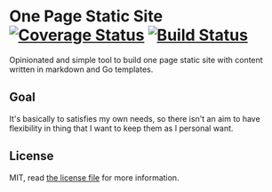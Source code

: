 # One Page Static Site  [![Coverage Status](https://coveralls.io/repos/github/ifraixedes/one-page-static-site/badge.svg?branch=master)](https://coveralls.io/github/ifraixedes/one-page-static-site?branch=master) [![Build Status](https://travis-ci.com/ifraixedes/one-page-static-site.svg?branch=master)](https://travis-ci.com/ifraixedes/one-page-static-site)

Opinionated and simple tool to build one page static site with content written
in markdown and Go templates.

## Goal

It's basically to satisfies my own needs, so there isn't an aim to have flexibility
in thing that I want to keep them as I personal want.

## License

MIT, read [the license file](LICENSE) for more information.
